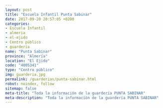 ```yaml
---
layout: post
title: "Escuela Infantil Punta Sabinar"
date: 2017-09-20 20:57:05 +0200
categories:
- Escuela Infantil
- almeria
- el-ejido
- Centro público
- guarderia
name: "Punta Sabinar"
province: "Almería"
location: "El Ejido"
code: "4005341"
type: "Centro público"
img: guarderia.jpg
permalink: /guarderias/punta-sabinar.html
robot: noindex, follow
sitemap: false
meta-title: "Toda la información de la guardería PUNTA SABINAR"
meta-description: "Toda la información de la guardería PUNTA SABINAR"
---
```

